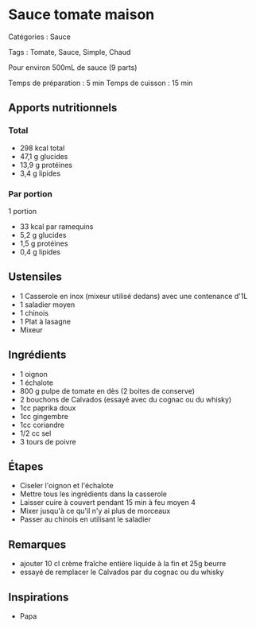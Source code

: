 # Sauce tomate maison

Catégories : Sauce

Tags : Tomate, Sauce, Simple, Chaud

Pour environ 500mL de sauce (9 parts)

Temps de préparation : 5 min
Temps de cuisson : 15 min

## Apports nutritionnels

### Total

* 298 kcal total
* 47,1 g glucides
* 13,9 g protéines
* 3,4 g lipides

### Par portion

1 portion

* 33 kcal par ramequins
* 5,2 g glucides
* 1,5 g protéines
* 0,4 g lipides

## Ustensiles

* 1 Casserole en inox (mixeur utilisé dedans) avec une contenance d'1L
* 1 saladier moyen
* 1 chinois
* 1 Plat à lasagne
* Mixeur

## Ingrédients

* 1 oignon
* 1 échalote
* 800 g pulpe de tomate en dès (2 boites de conserve)
* 2 bouchons de Calvados (essayé avec du cognac ou du whisky)
* 1cc paprika doux
* 1cc gingembre
* 1cc coriandre
* 1/2 cc sel
* 3 tours de poivre

## Étapes

* Ciseler l'oignon et l'échalote
* Mettre tous les ingrédients dans la casserole
* Laisser cuire à couvert pendant 15 min à feu moyen 4
* Mixer jusqu'à ce qu'il n'y ai plus de morceaux
* Passer au chinois en utilisant le saladier

## Remarques

* ajouter 10 cl crème fraîche entière liquide à la fin et 25g beurre
* essayé de remplacer le Calvados par du cognac ou du whisky

## Inspirations

* Papa